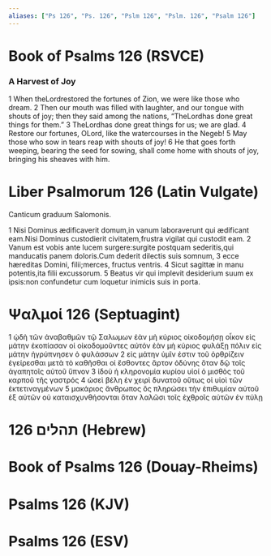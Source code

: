 ```yaml
---
aliases: ["Ps 126", "Ps. 126", "Pslm 126", "Pslm. 126", "Psalm 126"]
---
```



# Book of Psalms 126 (RSVCE)

### A Harvest of Joy
1 When theLordrestored the fortunes of Zion, we were like those who dream.
2 Then our mouth was filled with laughter, and our tongue with shouts of joy; then they said among the nations, “TheLordhas done great things for them.”
3 TheLordhas done great things for us; we are glad.
4 Restore our fortunes, OLord, like the watercourses in the Negeb!
5 May those who sow in tears reap with shouts of joy!
6 He that goes forth weeping, bearing the seed for sowing, shall come home with shouts of joy, bringing his sheaves with him.


# Liber Psalmorum 126 (Latin Vulgate)

 Canticum graduum Salomonis.

1 Nisi Dominus ædificaverit domum,in vanum laboraverunt qui ædificant eam.Nisi Dominus custodierit civitatem,frustra vigilat qui custodit eam.
2 Vanum est vobis ante lucem surgere:surgite postquam sederitis,qui manducatis panem doloris.Cum dederit dilectis suis somnum,
3 ecce hæreditas Domini, filii;merces, fructus ventris.
4 Sicut sagittæ in manu potentis,ita filii excussorum.
5 Beatus vir qui implevit desiderium suum ex ipsis:non confundetur cum loquetur inimicis suis in porta.


# Ψαλμοί 126 (Septuagint)

1 ᾠδὴ τῶν ἀναβαθμῶν τῷ Σαλωμων ἐὰν μὴ κύριος οἰκοδομήσῃ οἶκον εἰς μάτην ἐκοπίασαν οἱ οἰκοδομοῦντες αὐτόν ἐὰν μὴ κύριος φυλάξῃ πόλιν εἰς μάτην ἠγρύπνησεν ὁ φυλάσσων
2 εἰς μάτην ὑμῖν ἐστιν τοῦ ὀρθρίζειν ἐγείρεσθαι μετὰ τὸ καθῆσθαι οἱ ἔσθοντες ἄρτον ὀδύνης ὅταν δῷ τοῖς ἀγαπητοῖς αὐτοῦ ὕπνον
3 ἰδοὺ ἡ κληρονομία κυρίου υἱοί ὁ μισθὸς τοῦ καρποῦ τῆς γαστρός
4 ὡσεὶ βέλη ἐν χειρὶ δυνατοῦ οὕτως οἱ υἱοὶ τῶν ἐκτετιναγμένων
5 μακάριος ἄνθρωπος ὃς πληρώσει τὴν ἐπιθυμίαν αὐτοῦ ἐξ αὐτῶν οὐ καταισχυνθήσονται ὅταν λαλῶσι τοῖς ἐχθροῖς αὐτῶν ἐν πύλῃ


# 126 תהלים (Hebrew)


# Book of Psalms 126 (Douay-Rheims)


# Psalms 126 (KJV)


# Psalms 126 (ESV)

